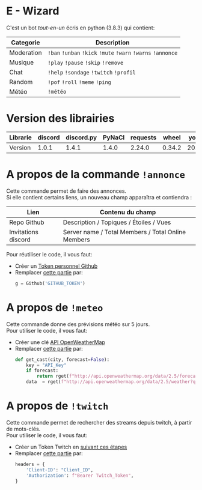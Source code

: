 # E - Wizard
C'est un bot *tout-en-un* écris en python (3.8.3) qui contient:

| Categorie |                        Description                         |
|----------|-------------------------------------------------------------|
|Moderation|`!ban` `!unban` `!kick` `!mute`  `!warn` `!warns` `!annonce` |
|Musique   |`!play` `!pause` `!skip` `!remove`                           |
|Chat      |`!help` `!sondage` `!twitch` `!profil`                       |
|Random    |`!pof` `!roll` `!meme` `!ping`                               |
|Météo     |`!météo`                                                     |

# Version des librairies
| Librarie | discord |discord.py|  PyNaCl |requests |  wheel  |youtube-dl |
|----------|---------|----------|---------|---------|---------|-----------|
|  Version |  1.0.1  |   1.4.1  |  1.4.0  |  2.24.0 |  0.34.2 |2020.6.16.1|

# A propos de la commande `!annonce`
Cette commande permet de faire des annonces.<br>
Si elle contient certains liens, un nouveau champ apparaîtra et contiendra :

|        Lien       |                   Contenu du champ               |
|-------------------|--------------------------------------------------|
|Repo Github        |Description / Topiques / Étoiles / Vues           |
|Invitations discord|Server name / Total Members / Total Online Members|

Pour réutiliser le code, il vous faut:
- Créer un [Token personnel Github](https://docs.github.com/en/github/authenticating-to-github/creating-a-personal-access-token)
- Remplacer [cette partie](https://github.com/MrSpaar/discord-bot/blob/master/cogs/admin.py#L111) par:
  ```python
  g = Github('GITHUB_TOKEN')
  ```

# A propos de `!meteo`
Cette commande donne des prévisions météo sur 5 jours.<br>
Pour utiliser le code, il vous faut:
- Créer une clé [API OpenWeatherMap](https://home.openweathermap.org/api_keys)
- Remplacer [cette partie](https://github.com/MrSpaar/discord-bot/blob/master/cogs/weather.py#L18-L21) par:
  ```python
  def get_cast(city, forecast=False):
      key = "API_Key"
      if forecast:
          return rget(f"http://api.openweathermap.org/data/2.5/forecast?q={city}&units=metric&APPID={key}").json()
      data  = rget(f"http://api.openweathermap.org/data/2.5/weather?q={city}&units=metric&APPID={key}").json()
  ```

# A propos de `!twitch`
Cette commande permet de rechercher des streams depuis twitch, à partir de mots-clés.<br>
Pour utiliser le code, il vous faut:
- Créer un Token Twitch en [suivant ces étapes](https://dev.twitch.tv/docs/authentication)
- Remplacer [cette partie](https://github.com/MrSpaar/discord-bot/blob/master/cogs/chat.py#L51-L54) par:
  ```python
  headers = {
      'Client-ID': "Client_ID",
      'Authorization': f"Bearer Twitch_Token",
  }
  ```
